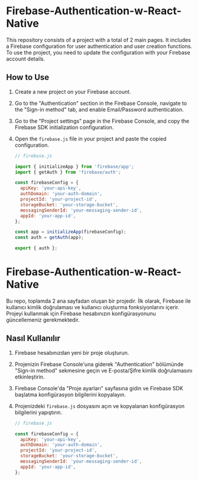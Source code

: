 # Firebase-Authentication-w-React-Native

This repository consists of a project with a total of 2 main pages. It includes a Firebase configuration for user authentication and user creation functions. To use the project, you need to update the configuration with your Firebase account details.

## How to Use

1. Create a new project on your Firebase account.

2. Go to the "Authentication" section in the Firebase Console, navigate to the "Sign-in method" tab, and enable Email/Password authentication.

3. Go to the "Project settings" page in the Firebase Console, and copy the Firebase SDK initialization configuration.

4. Open the `firebase.js` file in your project and paste the copied configuration.

   ```javascript
   // firebase.js

   import { initializeApp } from 'firebase/app';
   import { getAuth } from 'firebase/auth';

   const firebaseConfig = {
     apiKey: 'your-api-key',
     authDomain: 'your-auth-domain',
     projectId: 'your-project-id',
     storageBucket: 'your-storage-bucket',
     messagingSenderId: 'your-messaging-sender-id',
     appId: 'your-app-id',
   };

   const app = initializeApp(firebaseConfig);
   const auth = getAuth(app);

   export { auth };

# Firebase-Authentication-w-React-Native


Bu repo, toplamda 2 ana sayfadan oluşan bir projedir. İlk olarak, Firebase ile kullanıcı kimlik doğrulaması ve kullanıcı oluşturma fonksiyonlarını içerir. Projeyi kullanmak için Firebase hesabınızın konfigürasyonunu güncellemeniz gerekmektedir.

## Nasıl Kullanılır

1. Firebase hesabınızdan yeni bir proje oluşturun.

2. Projenizin Firebase Console'una giderek "Authentication" bölümünde "Sign-in method" sekmesine geçin ve E-posta/Şifre kimlik doğrulamasını etkinleştirin.

3. Firebase Console'da "Proje ayarları" sayfasına gidin ve Firebase SDK başlatma konfigürasyon bilgilerini kopyalayın.

4. Projenizdeki `firebase.js` dosyasını açın ve kopyalanan konfigürasyon bilgilerini yapıştırın.

   ```javascript
   // firebase.js

   const firebaseConfig = {
     apiKey: 'your-api-key',
     authDomain: 'your-auth-domain',
     projectId: 'your-project-id',
     storageBucket: 'your-storage-bucket',
     messagingSenderId: 'your-messaging-sender-id',
     appId: 'your-app-id',
   };

